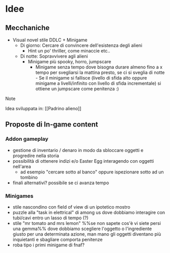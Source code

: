 # Idee
## Mecchaniche
- Visual novel stile DDLC + Minigame
	- Di giorno: Cercare di convincere dell'esistenza degli alieni
		- Hint un po' thriller, come minaccie etc..
	- Di notte: Sopravvivere agli alieni
		- Minigame più spooky, horro, jumpscare
			- Minigame senza tempo dove bisogna durare almeno fino a x tempo per svegliarsi la mattina presto, se ci si sveglia di notte
                        - Se il minigame si fallisce (livello di sfida alto oppure minigame a livelli/infinito con livello di sfida incrementale) si ottiene un jumpscare come penitenza :)
> [!note] 
> Idea sviluppata in: [[Padrino alieno]]


## Proposte di In-game content
### Addon gameplay
- gestione di inventario / denaro in modo da sbloccare oggetti e progredire nella storia
- possibilità di ottenere indizi e/o Easter Egg interagendo con oggetti nell'area
	- ad esempio "cercare sotto al banco" oppure ispezionare sotto ad un tombino
- finali alternativi? possibile se ci avanza tempo
### Minigames
- stile nascondino con field of view di un ipotetico mostro
- puzzle alla "task in elettrical" di among us dove dobbiamo interagire con tubi/cavi entro un lasso di tempo (?)
- stile "mr tomato and mrs lemon" %%se non sapete cos'è vi siete persi una gemma%% dove dobbiamo scegliere l'oggetto o l'ingrediente giusto per una determinata azione, man mano gli oggetti diventano più inquietanti e sbagliare comporta penitenze
- roba tipo i primi minigame di fnaf?

